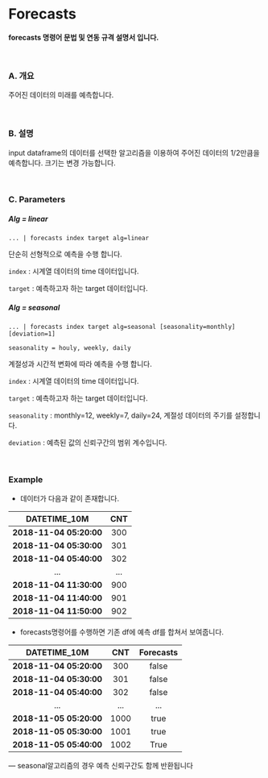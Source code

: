 # Forecasts

**forecasts 명령어 문법 및 연동 규격 설명서 입니다.**

<br/>

### A. 개요

주어진 데이터의 미래를 예측합니다.

<br/>

### B. 설명

input dataframe의 데이터를 선택한 알고리즘을 이용하여 주어진 데이터의 1/2만큼을 예측합니다. 크기는 변경 가능합니다.

</br>

### C. Parameters

##### Alg = linear

~~~
... | forecasts index target alg=linear
~~~

단순히 선형적으로 예측을 수행 합니다.

`index`   : 시계열 데이터의 time 데이터입니다.

`target`     : 예측하고자 하는 target 데이터입니다.

##### Alg = seasonal

~~~
... | forecasts index target alg=seasonal [seasonality=monthly] [deviation=1]

seasonality = houly, weekly, daily
~~~

계절성과 시간적 변화에 따라 예측을 수행 합니다.

`index`   : 시계열 데이터의 time 데이터입니다.

`target`     : 예측하고자 하는 target 데이터입니다.

`seasonality` : monthly=12, weekly=7, daily=24, 계절성 데이터의 주기를 설정합니다.

`deviation` : 예측된 값의 신뢰구간의 범위 계수입니다.

<br/>

### Example

- 데이터가 다음과 같이 존재합니다.

|    **DATETIME_10M**     | **CNT** |
| :---------------------: | :-----: |
| **2018-11-04 05:20:00** |   300   |
| **2018-11-04 05:30:00** |   301   |
| **2018-11-04 05:40:00** |   302   |
|           ...           |   ...   |
| **2018-11-04 11:30:00** |   900   |
| **2018-11-04 11:40:00** |   901   |
| **2018-11-04 11:50:00** |   902   |

- forecasts명령어를 수행하면  기존 df에 예측 df를 합쳐서 보여줍니다.

|    **DATETIME_10M**     | **CNT** | Forecasts |
| :---------------------: | :-----: | :-------: |
| **2018-11-04 05:20:00** |   300   |   false   |
| **2018-11-04 05:30:00** |   301   |   false   |
| **2018-11-04 05:40:00** |   302   |   false   |
|           ...           |   ...   |    ...    |
| **2018-11-05 05:20:00** |  1000   |   true    |
| **2018-11-05 05:30:00** |  1001   |   true    |
| **2018-11-05 05:40:00** |  1002   |   True    |

— seasonal알고리즘의 경우 예측 신뢰구간도 함께 반환됩니다